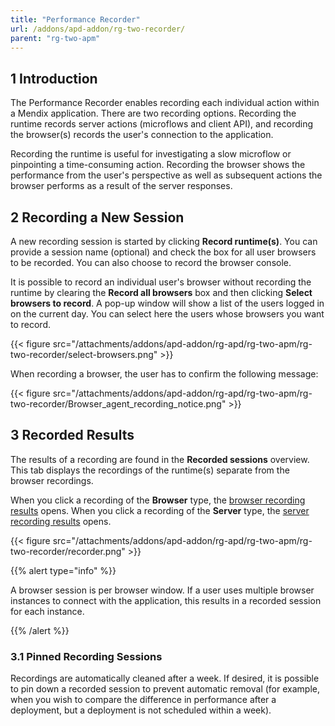 ```yaml
---
title: "Performance Recorder"
url: /addons/apd-addon/rg-two-recorder/
parent: "rg-two-apm"
---
```


## 1 Introduction

The Performance Recorder enables recording each individual action within a Mendix application. There are two recording options. Recording the runtime records server actions (microflows and client API), and recording the browser(s) records the user's connection to the application.

Recording the runtime is useful for investigating a slow microflow or pinpointing a time-consuming action. Recording the browser shows the performance from the user's perspective as well as subsequent actions the browser performs as a result of the server responses.

## 2 Recording a New Session

A new recording session is started by clicking **Record runtime(s)**. You can provide a session name (optional) and check the box for all user browsers to be recorded. You can also choose to record the browser console.

It is possible to record an individual user's browser without recording the runtime by clearing the **Record all browsers** box and then clicking **Select browsers to record**. A pop-up window will show a list of the users logged in on the current day. You can select here the users whose browsers you want to record.

{{< figure src="/attachments/addons/apd-addon/rg-apd/rg-two-apm/rg-two-recorder/select-browsers.png" >}}

When recording a browser, the user has to confirm the following message:

{{< figure src="/attachments/addons/apd-addon/rg-apd/rg-two-apm/rg-two-recorder/Browser_agent_recording_notice.png" >}}

## 3 Recorded Results

The results of a recording are found in the **Recorded sessions** overview. This tab displays the recordings of the runtime(s) separate from the browser recordings. 

When you click a recording of the **Browser** type, the [browser recording results](/addons/apd-addon/rg-two-browser-recorder-results/) opens. When you click a recording of the **Server** type, the [server recording results](/addons/apd-addon/rg-two-runtime-recorder-results/) opens.

{{< figure src="/attachments/addons/apd-addon/rg-apd/rg-two-apm/rg-two-recorder/recorder.png" >}}

{{% alert type="info" %}}

A browser session is per browser window. If a user uses multiple browser instances to connect with the application, this results in a recorded session for each instance.

{{% /alert %}}

### 3.1 Pinned Recording Sessions

Recordings are automatically cleaned after a week. If desired, it is possible to pin down a recorded session to prevent automatic removal (for example, when you wish to compare the difference in performance after a deployment, but a deployment is not scheduled within a week). 
